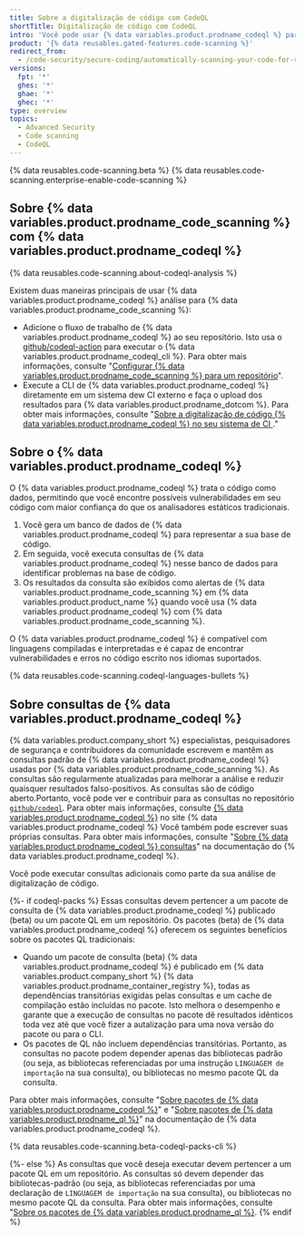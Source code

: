 ```yaml
---
title: Sobre a digitalização de código com CodeQL
shortTitle: Digitalização de código com CodeQL
intro: 'Você pode usar {% data variables.product.prodname_codeql %} para identificar vulnerabilidades e erros no seu código. Os resultados são exibidos como alertas de {% data variables.product.prodname_code_scanning %} em {% data variables.product.prodname_dotcom %}.'
product: '{% data reusables.gated-features.code-scanning %}'
redirect_from:
  - /code-security/secure-coding/automatically-scanning-your-code-for-vulnerabilities-and-errors/about-code-scanning-with-codeql
versions:
  fpt: '*'
  ghes: '*'
  ghae: '*'
  ghec: '*'
type: overview
topics:
  - Advanced Security
  - Code scanning
  - CodeQL
---
```


{% data reusables.code-scanning.beta %}
{% data reusables.code-scanning.enterprise-enable-code-scanning %}

## Sobre {% data variables.product.prodname_code_scanning %} com {% data variables.product.prodname_codeql %}

{% data reusables.code-scanning.about-codeql-analysis %}

Existem duas maneiras principais de usar {% data variables.product.prodname_codeql %} análise para {% data variables.product.prodname_code_scanning %}:

- Adicione o fluxo de trabalho de {% data variables.product.prodname_codeql %} ao seu repositório. Isto usa o [github/codeql-action](https://github.com/github/codeql-action/) para executar o {% data variables.product.prodname_codeql_cli %}. Para obter mais informações, consulte "[Configurar {% data variables.product.prodname_code_scanning %} para um repositório](/code-security/secure-coding/automatically-scanning-your-code-for-vulnerabilities-and-errors/setting-up-code-scanning-for-a-repository#setting-up-code-scanning-using-actions)".
- Execute a CLI de {% data variables.product.prodname_codeql %} diretamente em um sistema dew CI externo e faça o upload dos resultados para {% data variables.product.prodname_dotcom %}. Para obter mais informações, consulte "[Sobre a digitalização de código {% data variables.product.prodname_codeql %} no seu sistema de CI ](/code-security/secure-coding/using-codeql-code-scanning-with-your-existing-ci-system/about-codeql-code-scanning-in-your-ci-system)."

## Sobre o {% data variables.product.prodname_codeql %}

O {% data variables.product.prodname_codeql %} trata o código como dados, permitindo que você encontre possíveis vulnerabilidades em seu código com maior confiança do que os analisadores estáticos tradicionais.

1. Você gera um banco de dados de {% data variables.product.prodname_codeql %} para representar a sua base de código.
2. Em seguida, você executa consultas de {% data variables.product.prodname_codeql %} nesse banco de dados para identificar problemas na base de código.
3. Os resultados da consulta são exibidos como alertas de {% data variables.product.prodname_code_scanning %} em {% data variables.product.product_name %} quando você usa {% data variables.product.prodname_codeql %} com {% data variables.product.prodname_code_scanning %}.

O {% data variables.product.prodname_codeql %} é compatível com linguagens compiladas e interpretadas e é capaz de encontrar vulnerabilidades e erros no código escrito nos idiomas suportados.

{% data reusables.code-scanning.codeql-languages-bullets %}

## Sobre consultas de {% data variables.product.prodname_codeql %}

{% data variables.product.company_short %} especialistas, pesquisadores de segurança e contribuidores da comunidade escrevem e mantêm as consultas padrão de {% data variables.product.prodname_codeql %} usadas por {% data variables.product.prodname_code_scanning %}. As consultas são regularmente atualizadas para melhorar a análise e reduzir quaisquer resultados falso-positivos. As consultas são de código aberto.Portanto, você pode ver e contribuir para as consultas no repositório [`github/codeql`](https://github.com/github/codeql). Para obter mais informações, consulte [{% data variables.product.prodname_codeql %}](https://codeql.github.com/) no site {% data variables.product.prodname_codeql %} Você também pode escrever suas próprias consultas. Para obter mais informações, consulte "[Sobre {% data variables.product.prodname_codeql %} consultas](https://codeql.github.com/docs/writing-codeql-queries/about-codeql-queries/)" na documentação do {% data variables.product.prodname_codeql %}.

Você pode executar consultas adicionais como parte da sua análise de digitalização de código.

{%- if codeql-packs %}
Essas consultas devem pertencer a um pacote de consulta de {% data variables.product.prodname_codeql %} publicado (beta) ou um pacote QL em um repositório. Os pacotes (beta) de {% data variables.product.prodname_codeql %} oferecem os seguintes benefícios sobre os pacotes QL tradicionais:

- Quando um pacote de consulta (beta) {% data variables.product.prodname_codeql %} é publicado em {% data variables.product.company_short %} {% data variables.product.prodname_container_registry %}, todas as dependências transitórias exigidas pelas consultas e um cache de compilação estão incluídas no pacote. Isto melhora o desempenho e garante que a execução de consultas no pacote dê resultados idênticos toda vez até que você fizer a autalização para uma nova versão do pacote ou para o CLI.
- Os pacotes de QL não incluem dependências transitórias. Portanto, as consultas no pacote podem depender apenas das bibliotecas padrão (ou seja, as bibliotecas referenciadas por uma instrução `LINGUAGEM de importação` na sua consulta), ou bibliotecas no mesmo pacote QL da consulta.

Para obter mais informações, consulte "[Sobre pacotes de {% data variables.product.prodname_codeql %}](https://codeql.github.com/docs/codeql-cli/about-codeql-packs/)" e "[Sobre pacotes de {% data variables.product.prodname_ql %}](https://codeql.github.com/docs/codeql-cli/about-ql-packs/)" na documentação de {% data variables.product.prodname_codeql %}.

{% data reusables.code-scanning.beta-codeql-packs-cli %}

{%- else %}
As consultas que você deseja executar devem pertencer a um pacote QL em um repositório. As consultas só devem depender das bibliotecas-padrão (ou seja, as bibliotecas referenciadas por uma declaração de `LINGUAGEM de importação` na sua consulta), ou bibliotecas no mesmo pacote QL da consulta. Para obter mais informações, consulte "[Sobre os pacotes de {% data variables.product.prodname_ql %}](https://codeql.github.com/docs/codeql-cli/about-ql-packs/).
{% endif %}
